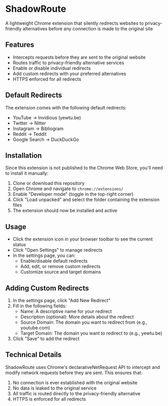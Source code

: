 # ShadowRoute

A lightweight Chrome extension that silently redirects websites to privacy-friendly alternatives before any connection is made to the original site

## Features

- Intercepts requests before they are sent to the original website
- Routes traffic to privacy-friendly alternative services
- Enable or disable individual redirects
- Add custom redirects with your preferred alternatives
- HTTPS enforced for all redirects

## Default Redirects

The extension comes with the following default redirects:

- YouTube → Invidious (yewtu.be)
- Twitter → Nitter
- Instagram → Bibliogram
- Reddit → Teddit
- Google Search → DuckDuckGo

## Installation

Since this extension is not published to the Chrome Web Store, you'll need to install it manually:

1. Clone or download this repository
2. Open Chrome and navigate to `chrome://extensions/`
3. Enable "Developer mode" (toggle in the top-right corner)
4. Click "Load unpacked" and select the folder containing the extension files
5. The extension should now be installed and active

## Usage

- Click the extension icon in your browser toolbar to see the current status
- Click "Open Settings" to manage redirects
- In the settings page, you can:
  - Enable/disable default redirects
  - Add, edit, or remove custom redirects
  - Customize source and target domains

## Adding Custom Redirects

1. In the settings page, click "Add New Redirect"
2. Fill in the following fields:
   - Name: A descriptive name for your redirect
   - Description (optional): More details about the redirect
   - Source Domain: The domain you want to redirect from (e.g., youtube.com)
   - Target Domain: The domain you want to redirect to (e.g., yewtu.be)
3. Click "Save" to add the redirect

## Technical Details

ShadowRoute uses Chrome's declarativeNetRequest API to intercept and modify network requests before they are sent. This ensures that:

1. No connection is ever established with the original website
2. No data is leaked to the original service
3. All traffic is routed directly to the privacy-friendly alternative
4. HTTPS is enforced for all redirects
